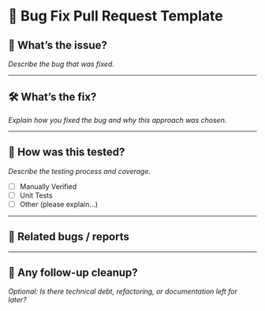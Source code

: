 # 🐞 Bug Fix Pull Request Template

## 🚨 What’s the issue?
_Describe the bug that was fixed._


---

## 🛠️ What’s the fix?
_Explain how you fixed the bug and why this approach was chosen._


---

## 🧪 How was this tested?
_Describe the testing process and coverage._

- [ ] Manually Verified
- [ ] Unit Tests
- [ ] Other (please explain...)

---

## 🔗 Related bugs / reports

---

## 🧼 Any follow-up cleanup?
_Optional: Is there technical debt, refactoring, or documentation left for later?_

